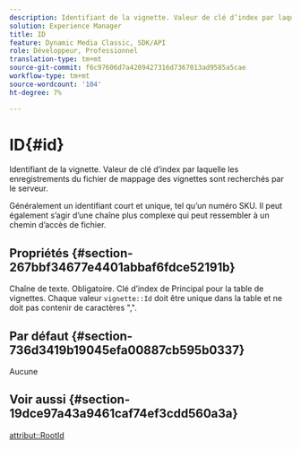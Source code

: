 ```yaml
---
description: Identifiant de la vignette. Valeur de clé d’index par laquelle les enregistrements du fichier de mappage des vignettes sont recherchés par le serveur.
solution: Experience Manager
title: ID
feature: Dynamic Media Classic, SDK/API
role: Développeur, Professionnel
translation-type: tm+mt
source-git-commit: f6c97606d7a4209427316d7367013ad9585a5cae
workflow-type: tm+mt
source-wordcount: '104'
ht-degree: 7%

---
```



# ID{#id}

Identifiant de la vignette. Valeur de clé d’index par laquelle les enregistrements du fichier de mappage des vignettes sont recherchés par le serveur.

Généralement un identifiant court et unique, tel qu’un numéro SKU. Il peut également s’agir d’une chaîne plus complexe qui peut ressembler à un chemin d’accès de fichier.

## Propriétés {#section-267bbf34677e4401abbaf6fdce52191b}

Chaîne de texte. Obligatoire. Clé d’index de Principal pour la table de vignettes. Chaque valeur `vignette::Id` doit être unique dans la table et ne doit pas contenir de caractères &quot;,&quot;.

## Par défaut {#section-736d3419b19045efa00887cb595b0337}

Aucune

## Voir aussi {#section-19dce97a43a9461caf74ef3cdd560a3a}

[attribut::RootId](../../../../../ir-api/material-cat/image-rendering-api-ref/c-ir-material-catalog/c-ir-attributes-reference/r-ir-rootid.md#reference-54b42b7125824be593378c1accb70d5a)
